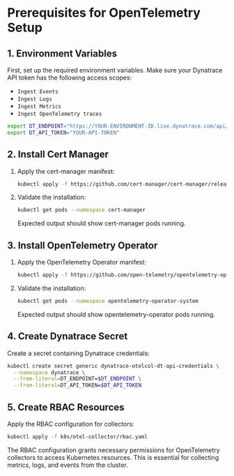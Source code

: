 # Prerequisites for OpenTelemetry Setup

## 1. Environment Variables
First, set up the required environment variables. Make sure your Dynatrace API token has the following access scopes:
- `Ingest Events`
- `Ingest Logs`
- `Ingest Metrics`
- `Ingest OpenTelemetry traces`

```bash
export DT_ENDPOINT="https://YOUR-ENVIRONMENT-ID.live.dynatrace.com/api/v2/otlp"
export DT_API_TOKEN="YOUR-API-TOKEN"
```

## 2. Install Cert Manager
1. Apply the cert-manager manifest:
   ```bash
   kubectl apply -f https://github.com/cert-manager/cert-manager/releases/download/v1.16.2/cert-manager.yaml
   ```

2. Validate the installation:
   ```bash
   kubectl get pods --namespace cert-manager
   ```
   Expected output should show cert-manager pods running.

## 3. Install OpenTelemetry Operator

1. Apply the OpenTelemetry Operator manifest:
   ```bash
   kubectl apply -f https://github.com/open-telemetry/opentelemetry-operator/releases/latest/download/opentelemetry-operator.yaml
   ```

2. Validate the installation:
   ```bash
   kubectl get pods --namespace opentelemetry-operator-system
   ```
   Expected output should show opentelemetry-operator pods running.

## 4. Create Dynatrace Secret
Create a secret containing Dynatrace credentials:

```bash
kubectl create secret generic dynatrace-otelcol-dt-api-credentials \
  --namespace dynatrace \
  --from-literal=DT_ENDPOINT=$DT_ENDPOINT \
  --from-literal=DT_API_TOKEN=$DT_API_TOKEN
```

## 5. Create RBAC Resources
Apply the RBAC configuration for collectors:
```bash
kubectl apply -f k8s/otel-collector/rbac.yaml
```
The RBAC configuration grants necessary permissions for OpenTelemetry collectors to access Kubernetes resources. This is essential for collecting metrics, logs, and events from the cluster.





   


